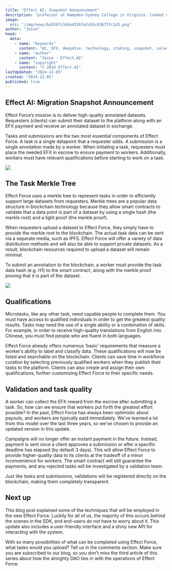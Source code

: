 ```yaml
---
title: "Effect AI: Snapshot Announcement"
description: "professor at Hampden-Sydney College in Virginia, looked up one of the more obscure Latin words, consectetur, from a Lorem Ipsum passage, and going through the cites of the word in classical literature, discovered the undoubtable source. Lorem Ipsum comes from sections 1.10.32 and 1.10.33 of e Finibus Bonorum et Malorum (The Extremes of Good and Evil) by Cicero, written in 45 BC. This book is a treatise on the theory of ethics, very popular during the Renaissance. The first line of Lorem."
image:
  src: "/img/news/ba5587c3d4e43367e2c61c63672fc1d3.png"
author: "Jesse"
head:
  meta:
    - name: "keywords"
      content: "AI, EFX, deepdive, technology, staking, snapshot, solana"
    - name: "author"
      content: "Jesse - Effect.AI"
    - name: "copyright"
      content: "© 2024 Effect.AI"
lastUpdated: "2024-12-05"
created: "2024-12-05"
published: true
---
```


## Effect AI: Migration Snapshot Announcement

Effect Force’s mission is to deliver high-quality annotated datasets. Requesters (clients) can submit their dataset to the platform along with an EFX payment and receive an annotated dataset in exchange.

Tasks and submissions are the two most essential components of Effect Force. A task is a single datapoint that a requester adds. A submission is a single annotation made by a worker. When initiating a task, requesters must place the needed EFX in escrow to ensure payment to workers. Additionally, workers must have relevant qualifications before starting to work on a task.

![](https://miro.medium.com/v2/resize:fit:720/format:webp/0*L5h3pmMuuVv_xzXN)

## The Task Merkle Tree

Effect Force uses a merkle tree to represent tasks in order to efficiently support large datasets from requesters. Merkle trees are a popular data structure in blockchain technology because they allow smart contracts to validate that a data point is part of a dataset by using a single hash (the merkle root) and a light proof (the merkle proof).

When requesters upload a dataset to Effect Force, they simply have to provide the merkle root to the blockchain. The actual task data can be sent via a separate media, such as IPFS. Effect Force will offer a variety of data distribution methods and will also be able to support private datasets. As a result, blockchain resources required to upload a dataset will remain minimal.

To submit an annotation to the blockchain, a worker must provide the task data hash (e.g. H1) to the smart contract, along with the merkle proof proving that it is part of the dataset.

![](https://miro.medium.com/v2/resize:fit:720/format:webp/0*KN7ukC8BGj7pcwKF)

## Qualifications

Microtasks, like any other task, need capable people to complete them. You must have access to qualified individuals in order to get the greatest quality results. Tasks may need the use of a single ability or a combination of skills. For example, in order to receive high-quality translations from English into Chinese, you must find people who are fluent in both languages.

Effect Force already offers numerous ‘basic’ requirements that measure a worker’s ability to label and classify data. These qualifications will now be listed and searchable on the blockchain. Clients can save time in workforce curation by selecting previously qualified workers when they publish their tasks to the platform. Clients can also create and assign their own qualifications, further customizing Effect Force to their specific needs.

## Validation and task quality

A worker can collect the EFX reward from the escrow after submitting a task. So, how can we ensure that workers put forth the greatest effort possible? In the past, Effect Force has always been optimistic about payouts, and workers are typically paid immediately. We’ve learned a lot from this model over the last three years, so we’ve chosen to provide an updated version in this update.

Campaigns will no longer offer an instant payment in the future. Instead, payment is sent once a client approves a submission or after a specific deadline has elapsed (by default 3 days). This will allow Effect Force to provide higher-quality data to its clients at the tradeoff of a minor inconvenience for workers. The smart contract will still guarantee the payments, and any rejected tasks will be investigated by a validation team.

Just like tasks and submissions, validations will be registered directly on the blockchain, making them completely transparent.

## Next up

This blog post explained some of the techniques that will be employed in the new Effect Force. Luckily for all of us, the majority of this occurs behind the scenes in the SDK, and end-users do not have to worry about it. This update also includes a user-friendly interface and a shiny new API for interacting with the system.

With so many possibilities of what can be completed using Effect Force, what tasks would you upload? Tell us in the comments section. Make sure you are subscribed to our blog, so you don’t miss the third article of this series about how the almighty DAO ties in with the operations of Effect Force.
